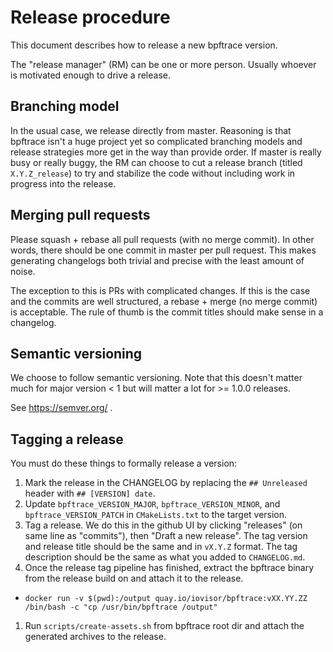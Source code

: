 # Release procedure

This document describes how to release a new bpftrace version.

The "release manager" (RM) can be one or more person. Usually whoever is motivated
enough to drive a release.

## Branching model

In the usual case, we release directly from master. Reasoning is that bpftrace
isn't a huge project yet so complicated branching models and release strategies
more get in the way than provide order. If master is really busy or really buggy,
the RM can choose to cut a release branch (titled `X.Y.Z_release`) to try and
stabilize the code without including work in progress into the release.

## Merging pull requests

Please squash + rebase all pull requests (with no merge commit). In other words,
there should be one commit in master per pull request. This makes generating
changelogs both trivial and precise with the least amount of noise.

The exception to this is PRs with complicated changes. If this is the case and
the commits are well structured, a rebase + merge (no merge commit) is acceptable.
The rule of thumb is the commit titles should make sense in a changelog.

## Semantic versioning

We choose to follow semantic versioning. Note that this doesn't matter much for
major version < 1 but will matter a lot for >= 1.0.0 releases.

See https://semver.org/ .

## Tagging a release

You must do these things to formally release a version:

1. Mark the release in the CHANGELOG by replacing the `## Unreleased` header
   with `## [VERSION] date`.
1. Update `bpftrace_VERSION_MAJOR`, `bpftrace_VERSION_MINOR`, and
   `bpftrace_VERSION_PATCH` in `CMakeLists.txt` to the target version.
1. Tag a release. We do this in the github UI by clicking "releases" (on same line
   as "commits"), then "Draft a new release". The tag version and release title
   should be the same and in `vX.Y.Z` format. The tag description should
   be the same as what you added to `CHANGELOG.md`.
1. Once the release tag pipeline has finished, extract the bpftrace binary from
   the release build on and attach it to the release.
  -  `docker run -v
$(pwd):/output quay.io/iovisor/bpftrace:vXX.YY.ZZ /bin/bash -c "cp
/usr/bin/bpftrace /output"`
1. Run `scripts/create-assets.sh` from bpftrace root dir and attach the
   generated archives to the release.

